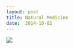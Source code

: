 ```yaml
---
layout: post
title: Natural Medicine
date:  2014-10-02
---
```


![](https://cdn.mediacru.sh/_uRsalLSmSj3.jpg)


